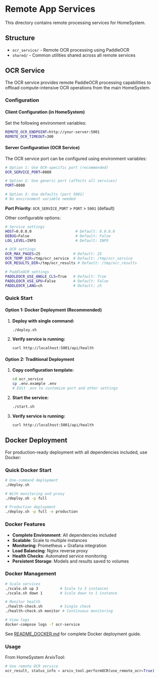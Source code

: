 # Remote App Services

This directory contains remote processing services for HomeSystem.

## Structure

- `ocr_service/` - Remote OCR processing using PaddleOCR
- `shared/` - Common utilities shared across all remote services

## OCR Service

The OCR service provides remote PaddleOCR processing capabilities to offload compute-intensive OCR operations from the main HomeSystem.

### Configuration

#### Client Configuration (in HomeSystem)

Set the following environment variables:

```bash
REMOTE_OCR_ENDPOINT=http://your-server:5001
REMOTE_OCR_TIMEOUT=300
```

#### Server Configuration (OCR Service)

The OCR service port can be configured using environment variables:

```bash
# Option 1: Use OCR-specific port (recommended)
OCR_SERVICE_PORT=8080

# Option 2: Use generic port (affects all services)
PORT=8080

# Option 3: Use defaults (port 5001)
# No environment variable needed
```

**Port Priority**: `OCR_SERVICE_PORT` > `PORT` > `5001` (default)

Other configurable options:

```bash
# Service settings
HOST=0.0.0.0                    # Default: 0.0.0.0
DEBUG=False                     # Default: False
LOG_LEVEL=INFO                  # Default: INFO

# OCR settings
OCR_MAX_PAGES=25               # Default: 25
OCR_TEMP_DIR=/tmp/ocr_service  # Default: /tmp/ocr_service
OCR_RESULTS_DIR=/tmp/ocr_results # Default: /tmp/ocr_results

# PaddleOCR settings
PADDLEOCR_USE_ANGLE_CLS=True   # Default: True
PADDLEOCR_USE_GPU=False        # Default: False
PADDLEOCR_LANG=ch              # Default: ch
```

### Quick Start

#### Option 1: Docker Deployment (Recommended)

1. **Deploy with single command:**
   ```bash
   ./deploy.sh
   ```

2. **Verify service is running:**
   ```bash
   curl http://localhost:5001/api/health
   ```

#### Option 2: Traditional Deployment

1. **Copy configuration template:**
   ```bash
   cd ocr_service
   cp .env.example .env
   # Edit .env to customize port and other settings
   ```

2. **Start the service:**
   ```bash
   ./start.sh
   ```

3. **Verify service is running:**
   ```bash
   curl http://localhost:5001/api/health
   ```

## Docker Deployment

For production-ready deployment with all dependencies included, use Docker:

### Quick Docker Start

```bash
# One-command deployment
./deploy.sh

# With monitoring and proxy
./deploy.sh -p full

# Production deployment
./deploy.sh -p full -e production
```

### Docker Features

- **Complete Environment**: All dependencies included
- **Scalable**: Scale to multiple instances
- **Monitoring**: Prometheus + Grafana integration
- **Load Balancing**: Nginx reverse proxy
- **Health Checks**: Automated service monitoring
- **Persistent Storage**: Models and results saved to volumes

### Docker Management

```bash
# Scale services
./scale.sh up 3          # Scale to 3 instances
./scale.sh down 1        # Scale down to 1 instance

# Monitor health
./health-check.sh        # Single check
./health-check.sh monitor # Continuous monitoring

# View logs
docker-compose logs -f ocr-service
```

See [README_DOCKER.md](README_DOCKER.md) for complete Docker deployment guide.

### Usage

From HomeSystem ArxivTool:

```python
# Use remote OCR service
ocr_result, status_info = arxiv_tool.performOCR(use_remote_ocr=True)
```